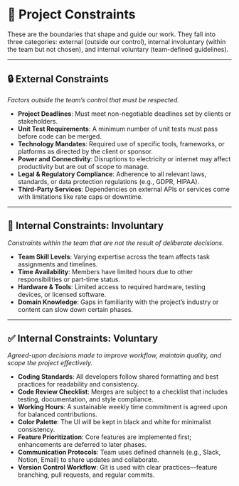 # 📌 Project Constraints

These are the boundaries that shape and guide our work. They fall into three
categories: external (outside our control), internal involuntary (within the
team but not chosen), and internal voluntary (team-defined guidelines).

---

## 🔒 External Constraints  
*Factors outside the team’s control that must be respected.*

- **Project Deadlines**: Must meet non-negotiable deadlines set by clients or
  stakeholders.  
- **Unit Test Requirements**: A minimum number of unit tests must pass before
  code can be merged.  
- **Technology Mandates**: Required use of specific tools, frameworks, or
  platforms as directed by the client or sponsor.  
- **Power and Connectivity**: Disruptions to electricity or internet may affect
  productivity but are out of scope to manage.  
- **Legal & Regulatory Compliance**: Adherence to all relevant laws, standards,
  or data protection regulations (e.g., GDPR, HIPAA).  
- **Third-Party Services**: Dependencies on external APIs or services come with
  limitations like rate caps or downtime.

---

## 🧭 Internal Constraints: Involuntary  
*Constraints within the team that are not the result of deliberate decisions.*

- **Team Skill Levels**: Varying expertise across the team affects task
  assignments and timelines.  
- **Time Availability**: Members have limited hours due to other responsibilities
  or part-time status.  
- **Hardware & Tools**: Limited access to required hardware, testing devices, or
  licensed software.  
- **Domain Knowledge**: Gaps in familiarity with the project’s industry or
  content can slow down certain phases.

---

## ✅ Internal Constraints: Voluntary  
*Agreed-upon decisions made to improve workflow, maintain quality, and scope
the project effectively.*

- **Coding Standards**: All developers follow shared formatting and best
  practices for readability and consistency.  
- **Code Review Checklist**: Merges are subject to a checklist that includes
  testing, documentation, and style compliance.  
- **Working Hours**: A sustainable weekly time commitment is agreed upon for
  balanced contributions.  
- **Color Palette**: The UI will be kept in black and white for minimalist
  consistency.  
- **Feature Prioritization**: Core features are implemented first; enhancements
  are deferred to later phases.  
- **Communication Protocols**: Team uses defined channels (e.g., Slack, Notion,
  Email) to share updates and collaborate.  
- **Version Control Workflow**: Git is used with clear practices—feature
  branching, pull requests, and regular commits.
